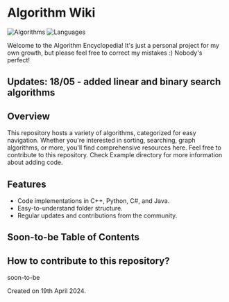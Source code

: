 # Algorithm Wiki

![Algorithms](https://img.shields.io/badge/Algorithms-Wikipedia-blue)
![Languages](https://img.shields.io/badge/Languages-C++%20|%20Python%20|%20C%23%20|%20Java-green)

Welcome to the Algorithm Encyclopedia! 
It's just a personal project for my own growth, but please feel free to correct my mistakes :) Nobody's perfect!

## Updates: 18/05 - added linear and binary search algorithms

## Overview

This repository hosts a variety of algorithms, categorized for easy navigation. Whether you're interested in sorting, searching, graph algorithms, or more, you'll find comprehensive resources here. Feel free to contribute to this repository. Check Example directory for more information about adding code.

## Features

- Code implementations in C++, Python, C#, and Java.
- Easy-to-understand folder structure.
- Regular updates and contributions from the community.

## Soon-to-be Table of Contents

## How to contribute to this repository?

soon-to-be

Created on 19th April 2024.
